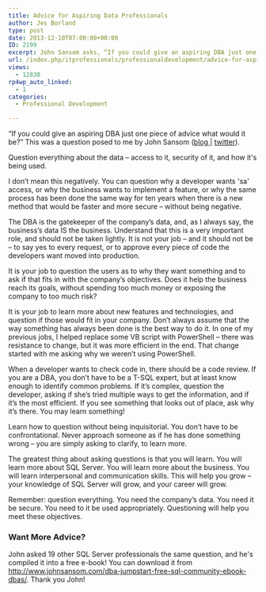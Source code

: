 ```yaml
---
title: Advice for Aspiring Data Professionals
author: Jes Borland
type: post
date: 2013-12-10T07:00:00+00:00
ID: 2199
excerpt: John Sansom asks, “If you could give an aspiring DBA just one piece of advice what would it be?”
url: /index.php/itprofessionals/professionaldevelopment/advice-for-aspiring-data-professionals/
views:
  - 12838
rp4wp_auto_linked:
  - 1
categories:
  - Professional Development

---
```

“If you could give an aspiring DBA just one piece of advice what would it be?” This was a question posed to me by John Sansom (<a href="http://www.johnsansom.com/" target="_blank">blog </a>| <a href="https://twitter.com/SqlBrit" target="_blank">twitter</a>).

Question everything about the data – access to it, security of it, and how it's being used.

I don’t mean this negatively. You can question why a developer wants 'sa' access, or why the business wants to implement a feature, or why the same process has been done the same way for ten years when there is a new method that would be faster and more secure – without being negative.

The DBA is the gatekeeper of the company’s data, and, as I always say, the business’s data IS the business. Understand that this is a very important role, and should not be taken lightly. It is not your job – and it should not be – to say yes to every request, or to approve every piece of code the developers want moved into production.

It is your job to question the users as to why they want something and to ask if that fits in with the company’s objectives. Does it help the business reach its goals, without spending too much money or exposing the company to too much risk?

It is your job to learn more about new features and technologies, and question if those would fit in your company. Don’t always assume that the way something has always been done is the best way to do it. In one of my previous jobs, I helped replace some VB script with PowerShell – there was resistance to change, but it was more efficient in the end. That change started with me asking why we weren’t using PowerShell.

When a developer wants to check code in, there should be a code review. If you are a DBA, you don’t have to be a T-SQL expert, but at least know enough to identify common problems. If it’s complex, question the developer, asking if she’s tried multiple ways to get the information, and if it’s the most efficient. If you see something that looks out of place, ask why it’s there. You may learn something!

Learn how to question without being inquisitorial. You don’t have to be confrontational. Never approach someone as if he has done something wrong – you are simply asking to clarify, to learn more.

The greatest thing about asking questions is that you will learn. You will learn more about SQL Server. You will learn more about the business. You will learn interpersonal and communication skills. This will help you grow – your knowledge of SQL Server will grow, and your career will grow.

Remember: question everything. You need the company’s data. You need it be secure. You need to it be used appropriately. Questioning will help you meet these objectives.

### Want More Advice?

John asked 19 other SQL Server professionals the same question, and he's compiled it into a free e-book! You can download it from <http://www.johnsansom.com/dba-jumpstart-free-sql-community-ebook-dbas/>. Thank you John!